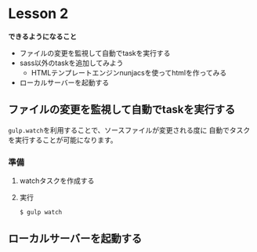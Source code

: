 # Lesson 2

**できるようになること**

- ファイルの変更を監視して自動でtaskを実行する
- sass以外のtaskを追加してみよう
   - HTMLテンプレートエンジンnunjacsを使ってhtmlを作ってみる
- ローカルサーバーを起動する

## ファイルの変更を監視して自動でtaskを実行する

`gulp.watch`を利用することで、ソースファイルが変更される度に
自動でタスクを実行することが可能になります。

### 準備

1. watchタスクを作成する
1. 実行

    ```js
    $ gulp watch
    ```

## ローカルサーバーを起動する
